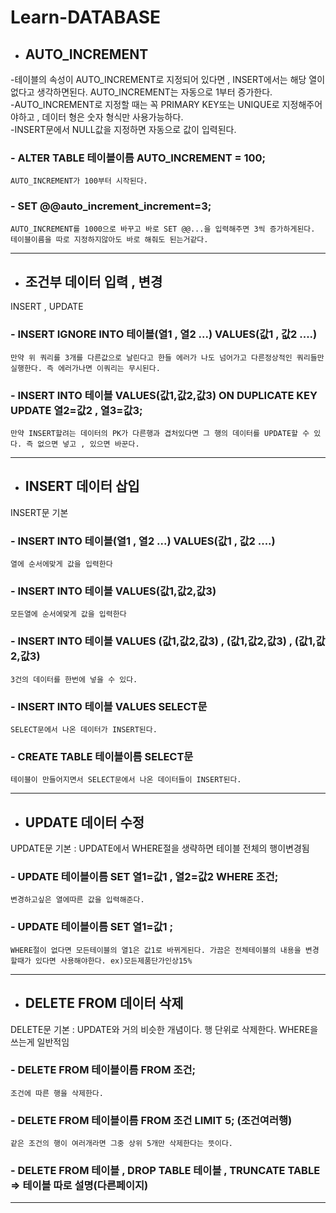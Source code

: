 # Learn-DATABASE
* ## AUTO_INCREMENT
-테이블의 속성이 AUTO_INCREMENT로 지정되어 있다면 , INSERT에서는 해당 열이 없다고 생각하면된다. AUTO_INCREMENT는 자동으로 1부터 증가한다. <br>
-AUTO_INCREMENT로 지정할 때는 꼭 PRIMARY KEY또는 UNIQUE로 지정해주어야하고 , 데이터 형은 숫자 형식만 사용가능하다. <br>
-INSERT문에서 NULL값을 지정하면 자동으로 값이 입력된다.<br>

### - ALTER TABLE 테이블이름 AUTO_INCREMENT = 100;<br>
    AUTO_INCREMENT가 100부터 시작된다.
 
### - SET @@auto_increment_increment=3;<br>
    AUTO_INCREMENT를 1000으로 바꾸고 바로 SET @@...을 입력해주면 3씩 증가하게된다.
    테이블이름을 따로 지정하지않아도 바로 해줘도 된는거같다.
 
 ***
 
* ## 조건부 데이터 입력 , 변경
INSERT , UPDATE <br>

### - INSERT IGNORE INTO 테이블(열1 , 열2 ...) VALUES(값1 , 값2 ....)<br>
    만약 위 쿼리를 3개를 다른값으로 날린다고 한들 에러가 나도 넘어가고 다른정상적인 쿼리들만 실행한다. 즉 에러가나면 이쿼리는 무시된다.
 
### - INSERT INTO 테이블 VALUES(값1,값2,값3) ON DUPLICATE KEY UPDATE 열2=값2 , 열3=값3; <br>
    만약 INSERT할려는 데이터의 PK가 다른행과 겹처있다면 그 행의 데이터를 UPDATE할 수 있다. 즉 없으면 넣고 , 있으면 바꾼다.
***

* ## INSERT 데이터 삽입
INSERT문 기본 <br>

### - INSERT INTO 테이블(열1 , 열2 ...) VALUES(값1 , 값2 ....)<br>
    열에 순서에맞게 값을 입력한다
### - INSERT INTO 테이블 VALUES(값1,값2,값3)<br>
    모든열에 순서에맞게 값을 입력한다
### - INSERT INTO 테이블 VALUES (값1,값2,값3) , (값1,값2,값3) , (값1,값2,값3)<br>
    3건의 데이터를 한번에 넣을 수 있다.
### - INSERT INTO 테이블 VALUES SELECT문 <br>
    SELECT문에서 나온 데이터가 INSERT된다.
 
### - CREATE TABLE 테이블이름 SELECT문 <br>
    테이블이 만들어지면서 SELECT문에서 나온 데이터들이 INSERT된다.
***


* ## UPDATE 데이터 수정
UPDATE문 기본 : UPDATE에서 WHERE절을 생략하면 테이블 전체의 행이변경됨<br>

### - UPDATE 테이블이름 SET 열1=값1 , 열2=값2 WHERE 조건;<br>
    변경하고싶은 열에따른 값을 입력해준다.
### - UPDATE 테이블이름 SET 열1=값1 ;<br>
    WHERE절이 없다면 모든테이블의 열1은 값1로 바뀌게된다. 가끔은 전체테이블의 내용을 변경할때가 있다면 사용해야한다. ex)모든제품단가인상15%
 
***

* ## DELETE FROM 데이터 삭제
DELETE문 기본 : UPDATE와 거의 비슷한 개념이다. 행 단위로 삭제한다. WHERE을 쓰는게 일반적임<br>

### - DELETE FROM 테이블이름 FROM 조건; <br>
    조건에 따른 행을 삭제한다.
### - DELETE FROM 테이블이름 FROM 조건 LIMIT 5; (조건여러행)<br>
    같은 조건의 행이 여러개라면 그중 상위 5개만 삭제한다는 뜻이다. 
### - DELETE FROM 테이블 , DROP TABLE 테이블 , TRUNCATE TABLE => 테이블 따로 설명(다른페이지)<br>
***









